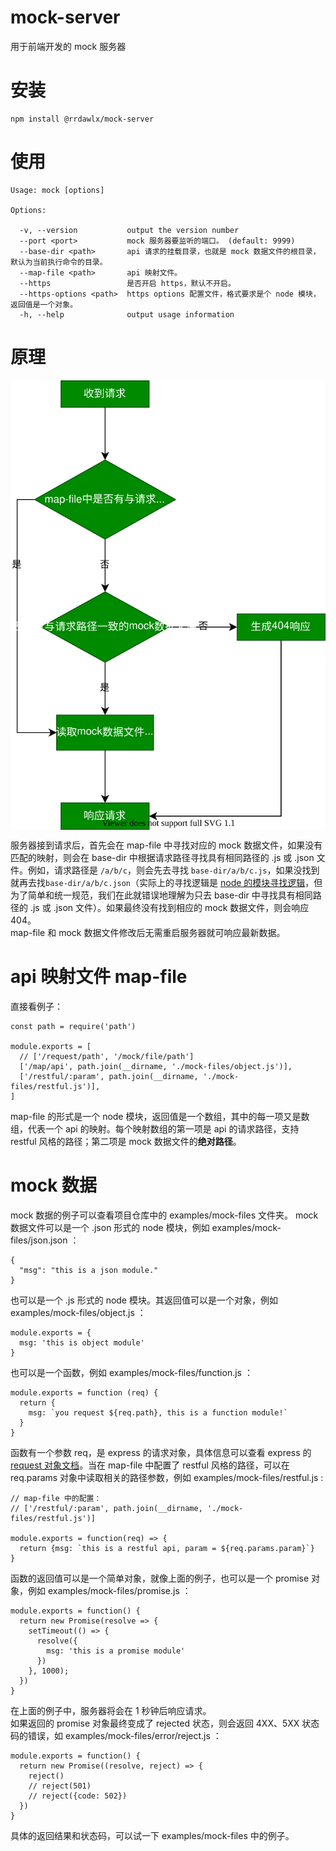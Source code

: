 # mock-server
用于前端开发的 mock 服务器

# 安装
```
npm install @rrdawlx/mock-server
```

# 使用
```
Usage: mock [options]

Options:

  -v, --version           output the version number
  --port <port>           mock 服务器要监听的端口。 (default: 9999)
  --base-dir <path>       api 请求的挂载目录，也就是 mock 数据文件的根目录，默认为当前执行命令的目录。
  --map-file <path>       api 映射文件。
  --https                 是否开启 https，默认不开启。
  --https-options <path>  https options 配置文件，格式要求是个 node 模块，返回值是一个对象。
  -h, --help              output usage information
```
# 原理
<img src="./aseets/mechanism.drawio.svg" style="display: block; margin: auto;" />

服务器接到请求后，首先会在 map-file 中寻找对应的 mock 数据文件，如果没有匹配的映射，则会在 base-dir 中根据请求路径寻找具有相同路径的 .js 或 .json 文件。例如，请求路径是 ```/a/b/c```，则会先去寻找 ```base-dir/a/b/c.js```，如果没找到就再去找```base-dir/a/b/c.json```（实际上的寻找逻辑是 [node 的模块寻找逻辑](https://nodejs.org/dist/latest-v10.x/docs/api/modules.html#modules_all_together)，但为了简单和统一规范，我们在此就错误地理解为只去 base-dir 中寻找具有相同路径的 .js 或 .json 文件）。如果最终没有找到相应的 mock 数据文件，则会响应 404。  
map-file 和 mock 数据文件修改后无需重启服务器就可响应最新数据。

# api 映射文件 map-file
直接看例子：
```
const path = require('path')

module.exports = [
  // ['/request/path', '/mock/file/path']
  ['/map/api', path.join(__dirname, './mock-files/object.js')],
  ['/restful/:param', path.join(__dirname, './mock-files/restful.js')],
]
```
map-file 的形式是一个 node 模块，返回值是一个数组，其中的每一项又是数组，代表一个 api 的映射。每个映射数组的第一项是 api 的请求路径，支持 restful 风格的路径；第二项是 mock 数据文件的**绝对路径**。

# mock 数据
mock 数据的例子可以查看项目仓库中的 examples/mock-files 文件夹。
mock 数据文件可以是一个 .json 形式的 node 模块，例如 examples/mock-files/json.json ：
```
{
  "msg": "this is a json module."
}
```
也可以是一个 .js 形式的 node 模块。其返回值可以是一个对象，例如 examples/mock-files/object.js ：
```
module.exports = {
  msg: 'this is object module'
}
```
也可以是一个函数，例如 examples/mock-files/function.js ：
```
module.exports = function (req) {
  return {
    msg: `you request ${req.path}, this is a function module!`
  }
}
```
函数有一个参数 req，是 express 的请求对象，具体信息可以查看 express 的 [request 对象文档](http://www.expressjs.com.cn/4x/api.html#req)。当在 map-file 中配置了 restful 风格的路径，可以在 req.params 对象中读取相关的路径参数，例如 examples/mock-files/restful.js :
```
// map-file 中的配置：
// ['/restful/:param', path.join(__dirname, './mock-files/restful.js')]

module.exports = function(req) => {
  return {msg: `this is a restful api, param = ${req.params.param}`}
}
```
函数的返回值可以是一个简单对象，就像上面的例子，也可以是一个 promise 对象，例如 examples/mock-files/promise.js ：
```
module.exports = function() {
  return new Promise(resolve => {
    setTimeout(() => {
      resolve({
        msg: 'this is a promise module'
      })
    }, 1000);
  })
}
```
在上面的例子中，服务器将会在 1 秒钟后响应请求。  
如果返回的 promise 对象最终变成了 rejected 状态，则会返回 4XX、5XX 状态码的错误，如 examples/mock-files/error/reject.js ：
```
module.exports = function() {
  return new Promise((resolve, reject) => {
    reject()
    // reject(501)
    // reject({code: 502})
  })
}
```
具体的返回结果和状态码，可以试一下 examples/mock-files 中的例子。
